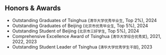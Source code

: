 ## Honors & Awards

<ul style="margin:0 0 5px;">
  <li><autocolor>Outstanding Graduates of Tsinghua (<span style="font-size: smaller;">清华大学优秀毕业生</span>, Top 2%), 2024</autocolor></li>
  <li><autocolor>Outstanding Graduates of Beijing (<span style="font-size: smaller;">北京市优秀毕业生</span>, Top 5%), 2024</autocolor></li>
  <li><autocolor>Outstanding Student of Beijing (<span style="font-size: smaller;">北京市三好学生</span>, Top 5%), 2024</autocolor></li>
  <li><autocolor>Comprehensive Excellence Award of Tsinghua (<span style="font-size: smaller;">清华大学综合优秀奖</span>), 2021, 2022, 2023</autocolor></li>
  <li><autocolor>Outstanding Student Leader of Tsinghua (<span style="font-size: smaller;">清华大学优秀学生干部</span>), 2023</autocolor></li>
</ul>
